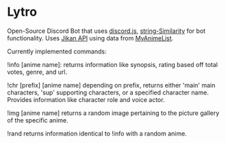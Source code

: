 # Lytro

Open-Source Discord Bot that uses [discord.js](https://discord.js.org/), [string-Similarity](https://www.npmjs.com/package/string-similarity) for bot functionality. Uses [Jikan API](https://jikan.moe/) using data from [MyAnimeList](https://myanimelist.net/). 

Currently implemented commands: 

!info [anime name]: returns information like synopsis, rating based off total votes, genre, and url. 

!chr [prefix] [anime name] depending on prefix, returns either 'main' main characters, 'sup' supporting characters, or a specified character name. Provides information like character role and voice actor. 

!img [anime name] returns a random image pertaining to the picture gallery of the specific anime. 

!rand returns information identical to !info with a random anime. 
